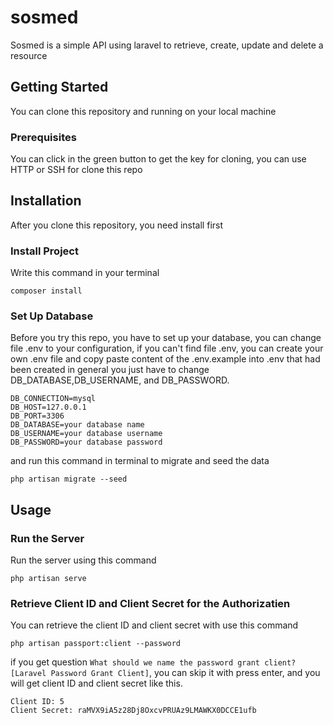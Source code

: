 # sosmed

Sosmed is a simple API using laravel to retrieve, create, update and delete a resource

## Getting Started

You can clone this repository and running on your local machine

### Prerequisites

You can click in the green button to get the key for cloning, you can use HTTP or SSH for clone this repo

## Installation

After you clone this repository, you need install first

### Install Project

Write this command in your terminal

```
composer install
```

### Set Up Database

Before you try this repo, you have to set up your database, you can change file .env to your configuration, if you can't find file .env, you can create your own .env file and copy paste content of the .env.example into .env that had been created in general you just have to change DB_DATABASE,DB_USERNAME, and DB_PASSWORD.

```
DB_CONNECTION=mysql
DB_HOST=127.0.0.1
DB_PORT=3306
DB_DATABASE=your database name
DB_USERNAME=your database username
DB_PASSWORD=your database password
```
and run this command in terminal to migrate and seed the data

```
php artisan migrate --seed
```

## Usage

### Run the Server

Run the server using this command

```
php artisan serve
```
### Retrieve Client ID and Client Secret for the Authorizatien

You can retrieve the client ID and client secret with use this command

```
php artisan passport:client --password
```
if you get question `What should we name the password grant client? [Laravel Password Grant Client]`, you can skip it with press enter, and you will get client ID and client secret like this.

```
Client ID: 5
Client Secret: raMVX9iA5z28Dj8OxcvPRUAz9LMAWKX0DCCE1ufb
```
